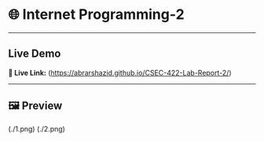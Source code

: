 # 🌐 Internet Programming-2
---

## Live Demo  
**🔗 Live Link:** (https://abrarshazid.github.io/CSEC-422-Lab-Report-2/)  


---

## 🖼️ Preview

(./1.png)
(./2.png)